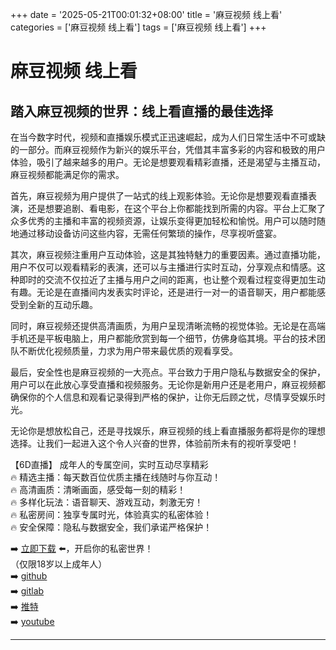 +++
date = '2025-05-21T00:01:32+08:00'
title = '麻豆视频 线上看'
categories = ['麻豆视频 线上看']
tags = ['麻豆视频 线上看']
+++

# 麻豆视频 线上看

## 踏入麻豆视频的世界：线上看直播的最佳选择

在当今数字时代，视频和直播娱乐模式正迅速崛起，成为人们日常生活中不可或缺的一部分。而麻豆视频作为新兴的娱乐平台，凭借其丰富多彩的内容和极致的用户体验，吸引了越来越多的用户。无论是想要观看精彩直播，还是渴望与主播互动，麻豆视频都能满足你的需求。

首先，麻豆视频为用户提供了一站式的线上观影体验。无论你是想要观看直播表演，还是想要追剧、看电影，在这个平台上你都能找到所需的内容。平台上汇聚了众多优秀的主播和丰富的视频资源，让娱乐变得更加轻松和愉悦。用户可以随时随地通过移动设备访问这些内容，无需任何繁琐的操作，尽享视听盛宴。

其次，麻豆视频注重用户互动体验，这是其独特魅力的重要因素。通过直播功能，用户不仅可以观看精彩的表演，还可以与主播进行实时互动，分享观点和情感。这种即时的交流不仅拉近了主播与用户之间的距离，也让整个观看过程变得更加生动有趣。无论是在直播间内发表实时评论，还是进行一对一的语音聊天，用户都能感受到全新的互动乐趣。

同时，麻豆视频还提供高清画质，为用户呈现清晰流畅的视觉体验。无论是在高端手机还是平板电脑上，用户都能欣赏到每一个细节，仿佛身临其境。平台的技术团队不断优化视频质量，力求为用户带来最优质的观看享受。

最后，安全性也是麻豆视频的一大亮点。平台致力于用户隐私与数据安全的保护，用户可以在此放心享受直播和视频服务。无论你是新用户还是老用户，麻豆视频都确保你的个人信息和观看记录得到严格的保护，让你无后顾之忧，尽情享受娱乐时光。

无论你是想放松自己，还是寻找娱乐，麻豆视频的线上看直播服务都将是你的理想选择。让我们一起进入这个令人兴奋的世界，体验前所未有的视听享受吧！

【6D直播】
成年人的专属空间，实时互动尽享精彩  
🔥 精选主播：每天数百位优质主播在线随时与你互动！  
🔥 高清画质：清晰画面，感受每一刻的精彩！  
🔥 多样化玩法：语音聊天、游戏互动，刺激无穷！  
🔥 私密房间：独享专属时光，体验真实的私密体验！  
🔥 安全保障：隐私与数据安全，我们承诺严格保护！  

➡️ [立即下载](https://down123.s3.ap-east-1.amazonaws.com/index.html?channelCode=blog) ⬅️，开启你的私密世界！  
（仅限18岁以上成年人）  
➡️ [github](https://aldult-live.github.io/)  
➡️ [gitlab](https://seo-09598d.gitlab.io/)  
➡️ [推特](https://x.com/wegame33)  
➡️ [youtube](https://www.youtube.com/@6Dlive)  

---
